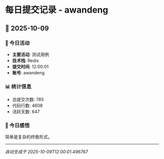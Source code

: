 # 每日提交记录 - awandeng

## 📅 2025-10-09

### 🎯 今日活动
- **主要活动**: 测试用例
- **技术栈**: Redis
- **提交时间**: 12:00:01
- **账号**: awandeng

### 📊 统计信息
- 总提交次数: 785
- 代码行数: 4608
- 活跃天数: 647

### 💭 今日感悟
简单是复杂的终极形式。

---
*自动生成于 2025-10-09T12:00:01.496767*
